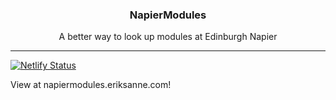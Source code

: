 <h3 align="center">NapierModules</h3>
<p align="center">
  A better way to look up modules at Edinburgh Napier
</p>

---

[![Netlify Status](https://api.netlify.com/api/v1/badges/390354b3-c5ba-420f-b1f4-267186cbc909/deploy-status)](https://app.netlify.com/sites/napiermodules/deploys)

View at napiermodules.eriksanne.com!
